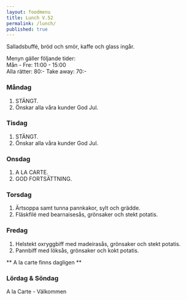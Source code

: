 ```yaml
---
layout: foodmenu
title: Lunch V.52
permalink: /lunch/
published: true
---
```

Salladsbuffé, bröd och smör, kaffe och glass ingår.

Menyn gäller följande tider:  
Mån - Fre: 11:00 - 15:00  
Alla rätter: 80:- Take away: 70:- 

### Måndag

1. STÄNGT.
2. Önskar alla våra kunder God Jul.

### Tisdag

1. STÄNGT.
2. Önskar alla våra kunder God Jul.


### Onsdag

1. A LA CARTE.
2. GOD FORTSÄTTNING.

### Torsdag
 
1. Ärtsoppa samt tunna pannkakor, sylt och grädde.
2. Fläskfilé med bearnaisesås, grönsaker och stekt potatis.
 
### Fredag
 
1. Helstekt oxryggbiff med madeirasås, grönsaker och stekt potatis.
2. Pannbiff med löksås, grönsaker och kokt potatis.

** A la carte finns dagligen **  

### Lördag & Söndag
A la Carte - Välkommen
